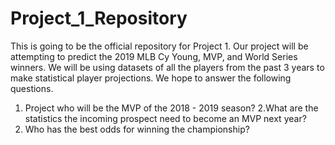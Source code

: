 # Project_1_Repository
This is going to be the official repository for Project 1.
Our project will be attempting to predict the 2019 MLB Cy Young, MVP, and World Series winners.
We will be using datasets of all the players from the past 3 years to make statistical player projections.
We hope to answer the following questions.
1. Project who will be the MVP of the 2018 - 2019 season? 2.What are the statistics the incoming prospect need to become an MVP next year?
3. Who has the best odds for winning the championship?